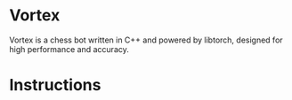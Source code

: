 # Vortex
Vortex is a chess bot written in C++ and powered by libtorch, designed for high performance and accuracy.
# Instructions
